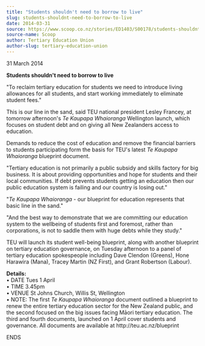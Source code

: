 ```yaml
---
title: "Students shouldn't need to borrow to live"
slug: students-shouldnt-need-to-borrow-to-live
date: 2014-03-31
source: https://www.scoop.co.nz/stories/ED1403/S00178/students-shouldnt-need-to-borrow-to-live.htm
source-name: Scoop
author: Tertiary Education Union
author-slug: tertiary-education-union
---
```


<p>31 March 2014</p>

<p><b>Students shouldn't need to borrow to
live</b></p>

<p>"To reclaim tertiary education for students we
need to introduce living allowances for all students, and
start working immediately to eliminate student fees."</p>

<p>This
is our line in the sand, said TEU national president Lesley
Francey, at tomorrow afternoon's <i>Te Kaupapa Whaioranga
</i>Wellington launch, which focuses on student debt and on
giving all New Zealanders access to education.</p>

<p>Demands to
reduce the cost of education and remove the financial
barriers to students participating form the basis for TEU's
latest <i>Te Kaupapa Whaioranga</i> blueprint
document.</p>

<p>"Tertiary education is not primarily a public
subsidy and skills factory for big business. It is about
providing opportunities and hope for students and their
local communities. If debt prevents students getting an
education then our public education system is failing and
our country is losing out."</p>

<p>"<i>Te Kaupapa Whaioranga</i>
- our blueprint for education represents that basic line in
the sand."</p>

<p>"And the best way to demonstrate that we are
committing our education system to the wellbeing of students
first and foremost, rather than corporations, is not to
saddle them with huge debts while they study."</p>

<p>TEU will
launch its student well-being blueprint, along with another
blueprint on tertiary education governance, on Tuesday
afternoon to a panel of tertiary education spokespeople
including Dave Clendon (Greens), Hone Harawira (Mana),
Tracey Martin (NZ First), and Grant Robertson
(Labour).<p>

<p><b>Details:</b><br>•	DATE Tues 1
April<br>•	TIME 3.45pm<br>•	VENUE St Johns Church,
Willis St, Wellington<br>•	NOTE: The first <i>Te Kaupapa
Whaioranga </i>document outlined a blueprint to renew the
entire tertiary education sector for the New Zealand public,
and the second focused on the big issues facing Māori
tertiary education. The third and fourth documents, launched
on 1 April cover students and governance. All documents are
available at http://teu.ac.nz/blueprint</p>

<p>ENDS<p>

<p></p>